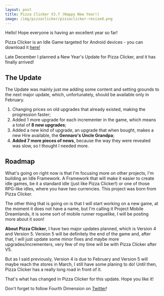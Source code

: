```yaml
---
layout: post
title: Pizza Clicker V3.7 (Happy New Year!)
image: /img/pizzaclicker/pizzaclicker-resized.png
---
```


Hello! Hope everyone is having an excellent year so far!

Pizza Clicker is an Idle Game targeted for Android devices - you can download it [here!](https://fourthdimension.studio/pizzaclicker/)

Late December I planned a New Year's Update for Pizza Clicker, and it has finally arrived!

## The Update

The Update was mainly just me adding some content and setting grounds to the next major update, which, unfortunately, should be available only in February.

1. Changing prices on old upgrades that already existed, making the progression faster;
2. Added 1 more upgrade for each incrementer in the game, which means a total of **8 new upgrades**;
3. Added a new kind of upgrade, an upgrade that when bought, makes a new Hire available, the **Gennaro's Uncle Grandpa**;
4. **Added 7 more pieces of news**, because the way they were revealed was slow, so I thought I needed more.

## Roadmap

What's going on right now is that I'm focusing more on other projects, I'm building an Idle Framework. A Framework that will make it easier to create idle games, be it a standard idle (just like Pizza Clicker!) or one of those RPG-like idles, where you have two currencies. This project was born from Pizza Clicker.

The other thing that is going on is that I will start working on a new game, at the moment it does not have a name, but I'm calling it Project Mobile Dreamlands, it is some sort of mobile runner roguelike, I will be posting more about it soon!

**About Pizza Clicker**, I have two major updates planned, which is Version 4 and Version 5. Version 5 will be definitely the end of the game and, after that, I will just update some minor fixes and maybe more upgrades/incrementers, very few of my time will be with Pizza Clicker after V5.

But as I said previously, Version 4 is due to February and Version 5 will maybe reach the stores in March, I still have some planing to do! Until then, Pizza Clicker has a really long road in front of it.

That's what has changed in Pizza Clicker for this update. Hope you like it!

Don't forget to follow Fourth Dimension on [Twitter](https://twitter.com/studio_fourth)!
